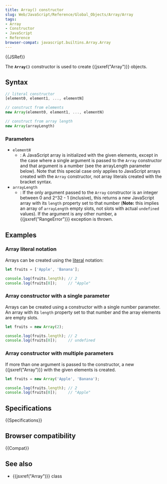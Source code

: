 ```yaml
---
title: Array() constructor
slug: Web/JavaScript/Reference/Global_Objects/Array/Array
tags:
- Array
- Constructor
- JavaScript
- Reference
browser-compat: javascript.builtins.Array.Array
---
```

{{JSRef}}

The **`Array()`** constructor is used to create {{jsxref("Array")}}
objects.

## Syntax

```js
// literal constructor
[element0, element1, ..., elementN]

// construct from elements
new Array(element0, element1, ..., elementN)

// construct from array length
new Array(arrayLength)
```

### Parameters

*   <code>element<em>N</em></code>
    *   : A JavaScript array is initialized with the given elements, except in the
        case where a single argument is passed to the `Array` constructor and that
        argument is a number (see the arrayLength parameter below). Note that this
        special case only applies to JavaScript arrays created with the `Array`
        constructor, not array literals created with the bracket syntax.
*   `arrayLength`
    *   : If the only argument passed to the `Array` constructor is an integer
        between 0 and 2^32 - 1 (inclusive), this returns a new JavaScript array with
        its `length` property set to that number (**Note:** this implies an array of
        `arrayLength` empty slots, not slots with actual `undefined` values). If the
        argument is any other number, a {{jsxref("RangeError")}} exception
        is thrown.

## Examples

### Array literal notation

Arrays can be created using the
[literal](/en-US/docs/Web/JavaScript/Reference/Lexical_grammar#Array_literals)
notation:

```js
let fruits = ['Apple', 'Banana'];

console.log(fruits.length); // 2
console.log(fruits[0]);     // "Apple"
```

### Array constructor with a single parameter

Arrays can be created using a constructor with a single number parameter. An
array with its `length` property set to that number and the array elements are
empty slots.

```js
let fruits = new Array(2);

console.log(fruits.length); // 2
console.log(fruits[0]);     // undefined
```

### Array constructor with multiple parameters

If more than one argument is passed to the constructor, a new
{{jsxref("Array")}} with the given elements is created.

```js
let fruits = new Array('Apple', 'Banana');

console.log(fruits.length); // 2
console.log(fruits[0]);     // "Apple"
```

## Specifications

{{Specifications}}

## Browser compatibility

{{Compat}}

## See also

*   {{jsxref("Array")}} class
